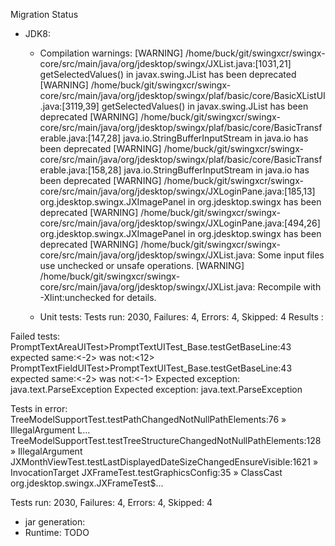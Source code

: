 Migration Status
- JDK8:
  - Compilation warnings: 
[WARNING] /home/buck/git/swingxcr/swingx-core/src/main/java/org/jdesktop/swingx/JXList.java:[1031,21] getSelectedValues() in javax.swing.JList has been deprecated
[WARNING] /home/buck/git/swingxcr/swingx-core/src/main/java/org/jdesktop/swingx/plaf/basic/core/BasicXListUI.java:[3119,39] getSelectedValues() in javax.swing.JList has been deprecated
[WARNING] /home/buck/git/swingxcr/swingx-core/src/main/java/org/jdesktop/swingx/plaf/basic/core/BasicTransferable.java:[147,28] java.io.StringBufferInputStream in java.io has been deprecated
[WARNING] /home/buck/git/swingxcr/swingx-core/src/main/java/org/jdesktop/swingx/plaf/basic/core/BasicTransferable.java:[158,28] java.io.StringBufferInputStream in java.io has been deprecated
[WARNING] /home/buck/git/swingxcr/swingx-core/src/main/java/org/jdesktop/swingx/JXLoginPane.java:[185,13] org.jdesktop.swingx.JXImagePanel in org.jdesktop.swingx has been deprecated
[WARNING] /home/buck/git/swingxcr/swingx-core/src/main/java/org/jdesktop/swingx/JXLoginPane.java:[494,26] org.jdesktop.swingx.JXImagePanel in org.jdesktop.swingx has been deprecated
[WARNING] /home/buck/git/swingxcr/swingx-core/src/main/java/org/jdesktop/swingx/JXList.java: Some input files use unchecked or unsafe operations.
[WARNING] /home/buck/git/swingxcr/swingx-core/src/main/java/org/jdesktop/swingx/JXList.java: Recompile with -Xlint:unchecked for details.

  - Unit tests: 
Tests run: 2030, Failures: 4, Errors: 4, Skipped: 4
Results :

Failed tests: 
  PromptTextAreaUITest>PromptTextUITest_Base.testGetBaseLine:43 expected same:<-2> was not:<12>
  PromptTextFieldUITest>PromptTextUITest_Base.testGetBaseLine:43 expected same:<-2> was not:<-1>
   Expected exception: java.text.ParseException
   Expected exception: java.text.ParseException

Tests in error: 
  TreeModelSupportTest.testPathChangedNotNullPathElements:76 » IllegalArgument L...
  TreeModelSupportTest.testTreeStructureChangedNotNullPathElements:128 » IllegalArgument
  JXMonthViewTest.testLastDisplayedDateSizeChangedEnsureVisible:1621 » InvocationTarget
  JXFrameTest.testGraphicsConfig:35 » ClassCast org.jdesktop.swingx.JXFrameTest$...

Tests run: 2030, Failures: 4, Errors: 4, Skipped: 4

  
  - jar generation: 
  - Runtime: TODO